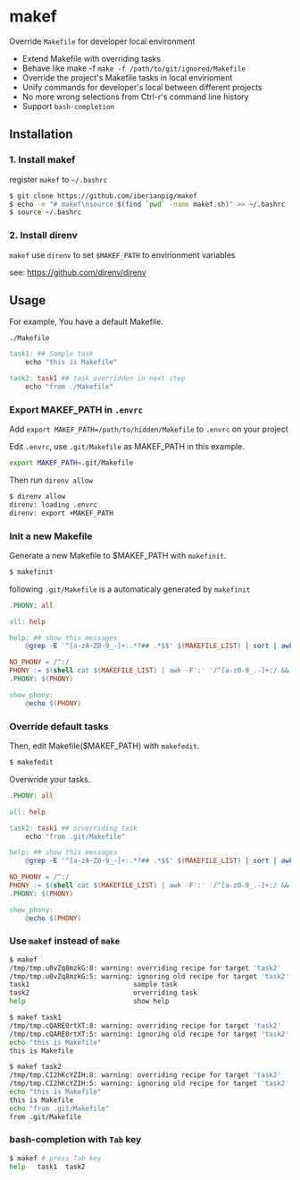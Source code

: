 # makef

Override `Makefile` for developer local environment

* Extend Makefile with overriding tasks
* Behave like make -f `make -f /path/to/git/ignored/Makefile`
* Override the project's Makefile tasks in local envirioment
* Unify commands for developer's local between different projects
* No more wrong selections from Ctrl-r's command line history
* Support `bash-completion`

## Installation

### 1. Install makef

register `makef` to `~/.bashrc`

```sh
$ git clone https://github.com/iberianpig/makef
$ echo -e "# makef\nsource $(find `pwd` -name makef.sh)" >> ~/.bashrc
$ source ~/.bashrc
```

### 2. Install direnv

`makef` use `direnv` to set `$MAKEF_PATH` to envirionment variables

see: https://github.com/direnv/direnv

## Usage

For example, You have a default Makefile.

`./Makefile`
```Makefile
task1: ## Sample task
	echo "this is Makefile"

task2: task1 ## task overridden in next step
	echo "from ./Makefile"
```

### Export MAKEF_PATH in `.envrc`

Add `export MAKEF_PATH=/path/to/hidden/Makefile` to `.envrc` on your project

Edit `.envrc`, use `.git/Makefile` as MAKEF_PATH in this example.

```sh
export MAKEF_PATH=.git/Makefile
```

Then run `direnv allow`

```sh
$ direnv allow
direnv: loading .envrc
direnv: export +MAKEF_PATH
```

### Init a new Makefile

Generate a new Makefile to $MAKEF_PATH with `makefinit`.

```sh
$ makefinit
```

following `.git/Makefile` is a automaticaly generated by `makefinit`
```Makefile
.PHONY: all

all: help

help: ## show this messages
	@grep -E '^[a-zA-Z0-9_-]+:.*?## .*$$' $(MAKEFILE_LIST) | sort | awk 'BEGIN {FS = ":.*?## "}; {printf "\033[36m%-30s\033[0m %s\n", $$1, $$2}'

NO_PHONY = /^:/
PHONY := $(shell cat $(MAKEFILE_LIST) | awk -F':' '/^[a-z0-9_.-]+:/ && !$(NO_PHONY) {print $$1}')
.PHONY: $(PHONY)

show_phony:
	@echo $(PHONY)
```

### Override default tasks

Then, edit Makefile($MAKEF_PATH) with `makefedit`.

```sh
$ makefedit
```

Overwride your tasks.

```Makefile
.PHONY: all

all: help

task2: task1 ## orverriding task
	echo "from .git/Makefile"

help: ## show this messages
	@grep -E '^[a-zA-Z0-9_-]+:.*?## .*$$' $(MAKEFILE_LIST) | sort | awk 'BEGIN {FS = ":.*?## "}; {printf "\033[36m%-30s\033[0m %s\n", $$1, $$2}'

NO_PHONY = /^:/
PHONY := $(shell cat $(MAKEFILE_LIST) | awk -F':' '/^[a-z0-9_.-]+:/ && !$(NO_PHONY) {print $$1}')
.PHONY: $(PHONY)

show_phony:
	@echo $(PHONY)
```

### Use `makef` instead of `make`

```sh
$ makef
/tmp/tmp.u0vZq8mzkG:8: warning: overriding recipe for target 'task2'
/tmp/tmp.u0vZq8mzkG:5: warning: ignoring old recipe for target 'task2'
task1                          sample task
task2                          orverriding task
help                           show help

$ makef task1
/tmp/tmp.cQARE0rtXT:8: warning: overriding recipe for target 'task2'
/tmp/tmp.cQARE0rtXT:5: warning: ignoring old recipe for target 'task2'
echo "this is Makefile"
this is Makefile

$ makef task2
/tmp/tmp.CI2hKcYZIH:8: warning: overriding recipe for target 'task2'
/tmp/tmp.CI2hKcYZIH:5: warning: ignoring old recipe for target 'task2'
echo "this is Makefile"
this is Makefile
echo "from .git/Makefile"
from .git/Makefile
```

### bash-completion with `Tab` key

```sh
$ makef # press Tab key
help   task1  task2
```

